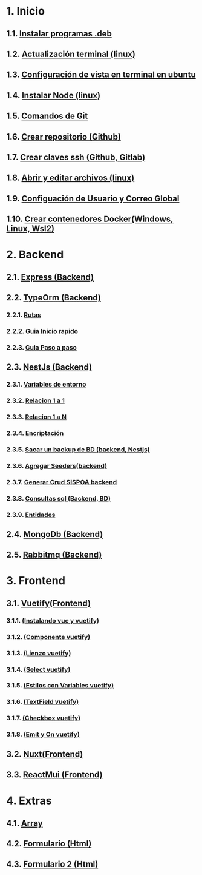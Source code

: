 # 1. Inicio
## 1.1. [Instalar programas .deb](/inicio/1-instalarTipoDeb.md)
## 1.2. [Actualización terminal (linux)](/inicio/2-actualizarSistema.md)
## 1.3. [Configuración de vista en terminal en ubuntu](/inicio/3-ZSHeInstalarPowerlevel10k.md)
## 1.4. [Instalar Node (linux)](/inicio/4-node.md)
## 1.5. [Comandos de Git](/inicio/5-git.md)
## 1.6. [Crear repositorio (Github)](/inicio/6-repositorio.md)
## 1.7. [Crear claves ssh (Github, Gitlab)](/inicio/7-clavesSshLinuxWindowsWsl2.md)
## 1.8. [Abrir y editar archivos (linux)](/inicio/8-abrirYEditarArchivosSistema.md)
## 1.9. [Configuación de Usuario y Correo Global](/inicio/9-agregarConfigUsserEmail.md)
## 1.10. [Crear contenedores Docker(Windows, Linux, Wsl2)](/inicio/10-docker.md)
# 2. Backend
## 2.1. [Express (Backend)](/backend/express/1-Express.md)
## 2.2. [TypeOrm (Backend)](/backend/typeorm/1-TypeOrm.md)
### 2.2.1. [Rutas](/backend/typeorm/1.1-rutas.md)
### 2.2.2. [Guia Inicio rapido](/backend/typeorm/1.2-InicioRapido.md)
### 2.2.3. [Guia Paso a paso](/backend/typeorm/1.3-PasoAPaso.md)
## 2.3. [NestJs (Backend)](/backend/nestJs/1-Nestjs.md)
### 2.3.1. [Variables de entorno](/backend/nestJs/1.1-Env.md)
### 2.3.2. [Relacion 1 a 1](/backend/nestJs/1.2-relacion_1_a_1.md)
### 2.3.3. [Relacion 1 a N](/backend/nestJs/1.3-relacion_1_a_N.md)
### 2.3.4. [Encriptación](/backend/nestJs/1.4-encriptadoBackendNestJS.md)
### 2.3.5. [Sacar un backup de BD (backend, Nestjs)](/backend/nestJs/1.5-backupBdBackend.md)
### 2.3.6. [Agregar Seeders(backend)](/backend/nestJs/1.6-seeders.md)
### 2.3.7. [Generar Crud SISPOA backend](/backend/nestJs/1.7-generarCrudsoloSispoa.md)
### 2.3.8. [Consultas sql (Backend, BD)](/backend/nestJs/1.8-consultaSqlBackend.md)
### 2.3.9. [Entidades](/17-entidad.md)
## 2.4. [MongoDb (Backend)](/backend/monodb/1-mongodb.md)
## 2.5. [Rabbitmq (Backend)](/backend/rabbitmq/1-rabbit.md)
# 3. Frontend
## 3.1. [Vuetify(Frontend)](/frontend/vuetify/1-vuetify.md)
### 3.1.1. [(Instalando vue y vuetify)](/frontend/vuetify/1.1-instalar.md)
### 3.1.2. [(Componente vuetify)](/frontend/vuetify/1.2-componente.md)
### 3.1.3. [(Lienzo vuetify)](/frontend/vuetify/1.3.-lienzo.md)
### 3.1.4. [(Select vuetify)](/frontend/vuetify/1.4-select.md)
### 3.1.5. [(Estilos con Variables vuetify)](/frontend/vuetify/1.5-estilos%20como%20variables.md)
### 3.1.6. [(TextField vuetify)](/frontend/vuetify/1.6-textField.md)
### 3.1.7. [(Checkbox vuetify)](/frontend/vuetify/1.7-checkBox.md)
### 3.1.8. [(Emit y On vuetify)](/frontend/vuetify/1.8-emitYOn.md)
## 3.2. [Nuxt(Frontend)](/frontend/vuetify/2-nuxt.md)
## 3.3. [ReactMui (Frontend)](/frontend/reactMui/1-reactMui.md)
# 4. Extras
## 4.1. [Array](/utilitarios/1-array.md)
## 4.2. [Formulario (Html)](/utilitarios/2-formularioHtml.md)
## 4.3. [Formulario 2 (Html)](/utilitarios/3-formularioHtml2.md)